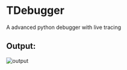 # TDebugger
A advanced python debugger with live tracing
## Output:

![output](https://github.com/Techno-Disaster/TDebugger/blob/master/images/py5.png)
